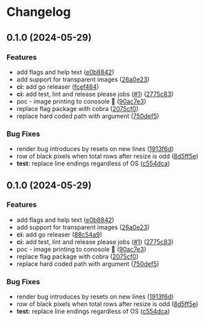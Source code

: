 # Changelog

## 0.1.0 (2024-05-29)


### Features

* add flags and help text ([e0b8842](https://github.com/scottmckendry/pat/commit/e0b8842eed75981921f7c7212bcf2255c8a13347))
* add support for transparent images ([26a0e23](https://github.com/scottmckendry/pat/commit/26a0e23fef86f6eab52dd520ab3cd0f74a3cda88))
* **ci:** add go releaser ([fcef484](https://github.com/scottmckendry/pat/commit/fcef484dbeb774419995e5f5cd58e3cae4c20f3d))
* **ci:** add test, lint and release please jobs ([#1](https://github.com/scottmckendry/pat/issues/1)) ([2775c83](https://github.com/scottmckendry/pat/commit/2775c83cdfc89c769b5f0d4e342ecfee44c52d60))
* poc - image printing to conosole :tada: ([90ac7e3](https://github.com/scottmckendry/pat/commit/90ac7e33446c3b7b6a7dbfaac43e48a84bb76c9f))
* replace flag package with cobra ([2075cf0](https://github.com/scottmckendry/pat/commit/2075cf0a72ca9802932e353a2e713d7499cf1467))
* replace hard coded path with argument ([750def5](https://github.com/scottmckendry/pat/commit/750def5cef392e7ef3435d34ff38438076db0bd9))


### Bug Fixes

* render bug introduces by resets on new lines ([1913f6d](https://github.com/scottmckendry/pat/commit/1913f6df59cfae0e2274a71532e88e9fe61c9a78))
* row of black pixels when total rows after resize is odd ([8d5ff5e](https://github.com/scottmckendry/pat/commit/8d5ff5efc39f20f49e4515ec581f83d3d9c3978a))
* **test:** replace line endings regardless of OS ([c554dca](https://github.com/scottmckendry/pat/commit/c554dca071814f2b1095082e9fe6d712763181f3))

## 0.1.0 (2024-05-29)


### Features

* add flags and help text ([e0b8842](https://github.com/scottmckendry/pat/commit/e0b8842eed75981921f7c7212bcf2255c8a13347))
* add support for transparent images ([26a0e23](https://github.com/scottmckendry/pat/commit/26a0e23fef86f6eab52dd520ab3cd0f74a3cda88))
* **ci:** add go releaser ([88c54a9](https://github.com/scottmckendry/pat/commit/88c54a9c5075b02f6cc6812b8f08738a7f1b9c5b))
* **ci:** add test, lint and release please jobs ([#1](https://github.com/scottmckendry/pat/issues/1)) ([2775c83](https://github.com/scottmckendry/pat/commit/2775c83cdfc89c769b5f0d4e342ecfee44c52d60))
* poc - image printing to conosole :tada: ([90ac7e3](https://github.com/scottmckendry/pat/commit/90ac7e33446c3b7b6a7dbfaac43e48a84bb76c9f))
* replace flag package with cobra ([2075cf0](https://github.com/scottmckendry/pat/commit/2075cf0a72ca9802932e353a2e713d7499cf1467))
* replace hard coded path with argument ([750def5](https://github.com/scottmckendry/pat/commit/750def5cef392e7ef3435d34ff38438076db0bd9))


### Bug Fixes

* render bug introduces by resets on new lines ([1913f6d](https://github.com/scottmckendry/pat/commit/1913f6df59cfae0e2274a71532e88e9fe61c9a78))
* row of black pixels when total rows after resize is odd ([8d5ff5e](https://github.com/scottmckendry/pat/commit/8d5ff5efc39f20f49e4515ec581f83d3d9c3978a))
* **test:** replace line endings regardless of OS ([c554dca](https://github.com/scottmckendry/pat/commit/c554dca071814f2b1095082e9fe6d712763181f3))
